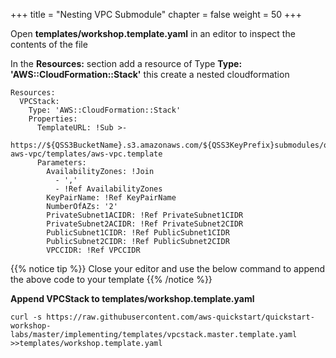 +++
title = "Nesting VPC Submodule"
chapter = false
weight = 50
+++

Open **templates/workshop.template.yaml** in an editor to inspect the contents of the file

In the **Resources:** section add a resource of Type **Type: 'AWS::CloudFormation::Stack'** this create a nested cloudformation 

    Resources:
      VPCStack:
        Type: 'AWS::CloudFormation::Stack'
        Properties:
          TemplateURL: !Sub >-
            https://${QSS3BucketName}.s3.amazonaws.com/${QSS3KeyPrefix}submodules/quickstart-aws-vpc/templates/aws-vpc.template
          Parameters:
            AvailabilityZones: !Join
              - ','
              - !Ref AvailabilityZones
            KeyPairName: !Ref KeyPairName
            NumberOfAZs: '2'
            PrivateSubnet1ACIDR: !Ref PrivateSubnet1CIDR
            PrivateSubnet2ACIDR: !Ref PrivateSubnet2CIDR
            PublicSubnet1CIDR: !Ref PublicSubnet1CIDR
            PublicSubnet2CIDR: !Ref PublicSubnet2CIDR
            VPCCIDR: !Ref VPCCIDR

{{% notice tip %}}
Close your editor and use the below command to append the above code to your template
{{% /notice %}}

**Append VPCStack to templates/workshop.template.yaml**

`curl -s https://raw.githubusercontent.com/aws-quickstart/quickstart-workshop-labs/master/implementing/templates/vpcstack.master.template.yaml >>templates/workshop.template.yaml`

